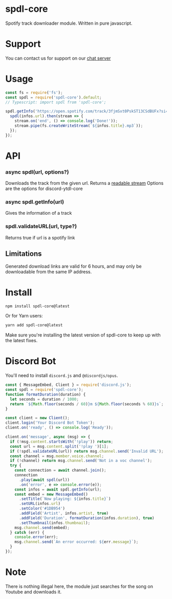 # spdl-core

Spotify track downloader module. Written in pure javascript.

# Support
You can contact us for support on our [chat server](https://discord.gg/AUfTUJA)

# Usage

```js
const fs = require('fs');
const spdl = require('spdl-core').default;
// Typescript: import spdl from 'spdl-core';

spdl.getInfo('https://open.spotify.com/track/3fjmSxt0PskST13CSdBUFx?si=e420cd3a80834011').then(infos => {
  spdl(infos.url).then(stream => {
    stream.on('end', () => console.log('Done!'));
    stream.pipe(fs.createWriteStream(`${infos.title}.mp3`));
  });
});
```

# API
### async spdl(url, options?)

Downloads the track from the given url. Returns a [readable stream](https://nodejs.org/api/stream.html#stream_class_stream_readable)
Options are the options for discord-ytdl-core

### async spdl.getInfo(url)

Gives the information of a track

### spdl.validateURL(url, type?)

Returns true if url is a spotify link

## Limitations

Generated download links are valid for 6 hours, and may only be downloadable from the same IP address.

# Install

```bash
npm install spdl-core@latest
```

Or for Yarn users:
```bash
yarn add spdl-core@latest
```

Make sure you're installing the latest version of spdl-core to keep up with the latest fixes.

# Discord Bot

You'll need to install `discord.js` and `@discordjs/opus`.

```js
const { MessageEmbed, Client } = require('discord.js');
const spdl = require('spdl-core');
function formatDuration(duration) {
  let seconds = duration / 1000;
  return `${Math.floor(seconds / 60)}m ${Math.floor(seconds % 60)}s`;
}

const client = new Client();
client.login('Your Discord Bot Token');
client.on('ready', () => console.log('Ready'));

client.on('message', async (msg) => {
  if (!msg.content.startsWith('!play')) return;
  const url = msg.content.split('!play ')[1];
  if (!spdl.validateURL(url)) return msg.channel.send('Invalid URL');
  const channel = msg.member.voice.channel;
  if (!channel) return msg.channel.send('Not in a voc channel');
  try {
    const connection = await channel.join();
    connection
      .play(await spdl(url))
      .on('error', e => console.error(e));
    const infos = await spdl.getInfo(url);
    const embed = new MessageEmbed()
      .setTitle(`Now playing: ${infos.title}`)
      .setURL(infos.url)
      .setColor('#1DB954')
      .addField('Artist', infos.artist, true)
      .addField('Duration', formatDuration(infos.duration), true)
      .setThumbnail(infos.thumbnail);
    msg.channel.send(embed);
  } catch (err) {
    console.error(err);
    msg.channel.send(`An error occurred: ${err.message}`);
  }
});
```

# Note

There is nothing illegal here, the module just searches for the song on Youtube and downloads it.

